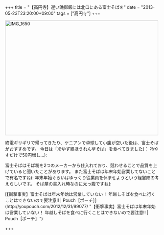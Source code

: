 +++
title =  "【高円寺】遅い晩御飯には北口にある富士そばを"
date =  "2013-05-23T23:20:00+09:00"
tags = ["高円寺"]
+++
<p><a href="http://www.flickr.com/photos/68742489@N02/8791857927/" title="IMG_1650 by umeyuki1326, on Flickr"><img src="http://farm4.staticflickr.com/3810/8791857927_76be37cbb0.jpg" width="500" height="375" alt="IMG_1650"></a></p>

<p>終電ギリギリで帰ってきたり、ケニアンで卓球して小腹が空いた後は、富士そばがおすすめです。
今日は「冷ゆず鶏ほうれん草そば」を食べてきました(： 冷やすだけで50円増し...):</p>

<p>富士そばはそば粉を2つのメーカーから仕入れており、競わせることで品質を上げていると聞いたことがあります。
また富士そばは年末年始営業してないことで有名ですね(:
年末年始ぐらいはゆっくり従業員を休ませようという経営陣の考えらしいです。
そば屋の書入れ時なのに太っ腹ですね(:</p>

<p>[【衝撃事実】富士そばは年末年始は営業していない！ 年越しそばを食べに行くことはできないので要注意!! | Pouch［ポーチ］](http://youpouch.com/2012/12/31/99077/ "【衝撃事実】富士そばは年末年始は営業していない！ 年越しそばを食べに行くことはできないので要注意!! | Pouch［ポーチ］")</p>

+++
